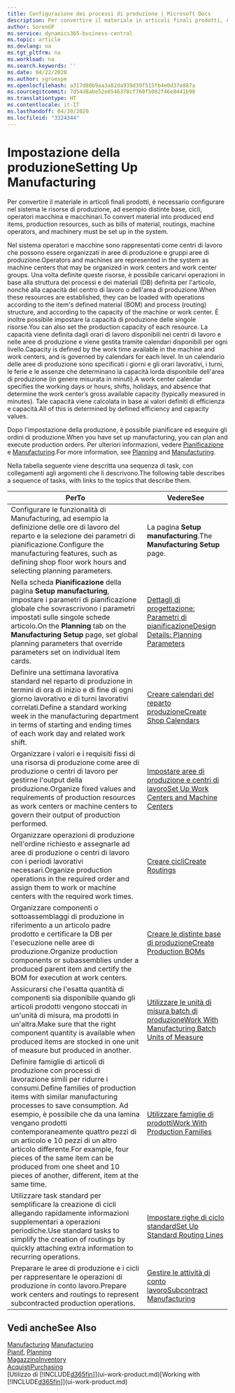 ```yaml
---
title: Configurazione dei processi di produzione | Microsoft Docs
description: Per convertire il materiale in articoli finali prodotti, è necessario configurare nel sistema le risorse di produzione, ad esempio distinte base, cicli, operatori macchina e macchinari.
author: SorenGP
ms.service: dynamics365-business-central
ms.topic: article
ms.devlang: na
ms.tgt_pltfrm: na
ms.workload: na
ms.search.keywords: ''
ms.date: 04/22/2020
ms.author: sgroespe
ms.openlocfilehash: a317d80b9aa3a82da939d39f515fb4e0d37e887a
ms.sourcegitcommit: 7d54d8abe52e0546378cf760f5082f46e8441b90
ms.translationtype: HT
ms.contentlocale: it-IT
ms.lasthandoff: 04/30/2020
ms.locfileid: "3324344"
---
```

# <a name="setting-up-manufacturing"></a><span data-ttu-id="013bf-103">Impostazione della produzione</span><span class="sxs-lookup"><span data-stu-id="013bf-103">Setting Up Manufacturing</span></span>
<span data-ttu-id="013bf-104">Per convertire il materiale in articoli finali prodotti, è necessario configurare nel sistema le risorse di produzione, ad esempio distinte base, cicli, operatori macchina e macchinari.</span><span class="sxs-lookup"><span data-stu-id="013bf-104">To convert material into produced end items, production resources, such as bills of material, routings, machine operators, and machinery must be set up in the system.</span></span>

<span data-ttu-id="013bf-105">Nel sistema operatori e macchine sono rappresentati come centri di lavoro che possono essere organizzati in aree di produzione e gruppi aree di produzione.</span><span class="sxs-lookup"><span data-stu-id="013bf-105">Operators and machines are represented in the system as machine centers that may be organized in work centers and work center groups.</span></span> <span data-ttu-id="013bf-106">Una volta definite queste risorse, è possibile caricarvi operazioni in base alla struttura dei processi e dei materiali (DB) definita per l'articolo, nonché alla capacità del centro di lavoro o dell'area di produzione.</span><span class="sxs-lookup"><span data-stu-id="013bf-106">When these resources are established, they can be loaded with operations according to the item's defined material (BOM) and process (routing) structure, and according to the capacity of the machine or work center.</span></span> <span data-ttu-id="013bf-107">È inoltre possibile impostare la capacità di produzione delle singole risorse.</span><span class="sxs-lookup"><span data-stu-id="013bf-107">You can also set the production capacity of each resource.</span></span> <span data-ttu-id="013bf-108">La capacità viene definita dagli orari di lavoro disponibili nei centri di lavoro e nelle aree di produzione e viene gestita tramite calendari disponibili per ogni livello.</span><span class="sxs-lookup"><span data-stu-id="013bf-108">Capacity is defined by the work time available in the machine and work centers, and is governed by calendars for each level.</span></span> <span data-ttu-id="013bf-109">In un calendario delle aree di produzione sono specificati i giorni e gli orari lavorativi, i turni, le ferie e le assenze che determinano la capacità lorda disponibile dell'area di produzione (in genere misurata in minuti).</span><span class="sxs-lookup"><span data-stu-id="013bf-109">A work center calendar specifies the working days or hours, shifts, holidays, and absence that determine the work center’s gross available capacity (typically measured in minutes).</span></span> <span data-ttu-id="013bf-110">Tale capacità viene calcolata in base ai valori definiti di efficienza e capacità.</span><span class="sxs-lookup"><span data-stu-id="013bf-110">All of this is determined by defined efficiency and capacity values.</span></span>  

<span data-ttu-id="013bf-111">Dopo l'impostazione della produzione, è possibile pianificare ed eseguire gli ordini di produzione.</span><span class="sxs-lookup"><span data-stu-id="013bf-111">When you have set up manufacturing, you can plan and execute production orders.</span></span> <span data-ttu-id="013bf-112">Per ulteriori informazioni, vedere [Pianificazione](production-planning.md) e [Manufacturing](production-manage-manufacturing.md).</span><span class="sxs-lookup"><span data-stu-id="013bf-112">For more information, see [Planning](production-planning.md) and [Manufacturing](production-manage-manufacturing.md).</span></span>  



 <span data-ttu-id="013bf-113">Nella tabella seguente viene descritta una sequenza di task, con collegamenti agli argomenti che li descrivono.</span><span class="sxs-lookup"><span data-stu-id="013bf-113">The following table describes a sequence of tasks, with links to the topics that describe them.</span></span>   

|<span data-ttu-id="013bf-114">**Per**</span><span class="sxs-lookup"><span data-stu-id="013bf-114">**To**</span></span>|<span data-ttu-id="013bf-115">**Vedere**</span><span class="sxs-lookup"><span data-stu-id="013bf-115">**See**</span></span>|  
|------------|-------------|  
|<span data-ttu-id="013bf-116">Configurare le funzionalità di Manufacturing, ad esempio la definizione delle ore di lavoro del reparto e la selezione dei parametri di pianificazione.</span><span class="sxs-lookup"><span data-stu-id="013bf-116">Configure the manufacturing features, such as defining shop floor work hours and selecting planning parameters.</span></span>|<span data-ttu-id="013bf-117">La pagina **Setup manufacturing**.</span><span class="sxs-lookup"><span data-stu-id="013bf-117">The **Manufacturing Setup** page.</span></span>|
|<span data-ttu-id="013bf-118">Nella scheda **Pianificazione** della pagina **Setup manufacturing**, impostare i parametri di pianificazione globale che sovrascrivono i parametri impostati sulle singole schede articolo.</span><span class="sxs-lookup"><span data-stu-id="013bf-118">On the **Planning** tab on the **Manufacturing Setup** page, set global planning parameters that override parameters set on individual item cards.</span></span>|[<span data-ttu-id="013bf-119">Dettagli di progettazione: Parametri di pianificazione</span><span class="sxs-lookup"><span data-stu-id="013bf-119">Design Details: Planning Parameters</span></span>](design-details-planning-parameters.md)|
|<span data-ttu-id="013bf-120">Definire una settimana lavorativa standard nel reparto di produzione in termini di ora di inizio e di fine di ogni giorno lavorativo e di turni lavorativi correlati.</span><span class="sxs-lookup"><span data-stu-id="013bf-120">Define a standard working week in the manufacturing department in terms of starting and ending times of each work day and related work shift.</span></span>|[<span data-ttu-id="013bf-121">Creare calendari del reparto produzione</span><span class="sxs-lookup"><span data-stu-id="013bf-121">Create Shop Calendars</span></span>](production-how-to-create-work-center-calendars.md)|  
|<span data-ttu-id="013bf-122">Organizzare i valori e i requisiti fissi di una risorsa di produzione come aree di produzione o centri di lavoro per gestirne l'output della produzione.</span><span class="sxs-lookup"><span data-stu-id="013bf-122">Organize fixed values and requirements of production resources as work centers or machine centers to govern their output of production performed.</span></span>|[<span data-ttu-id="013bf-123">Impostare aree di produzione e centri di lavoro</span><span class="sxs-lookup"><span data-stu-id="013bf-123">Set Up Work Centers and Machine Centers</span></span>](production-how-to-set-up-work-and-machine-centers.md)|
|<span data-ttu-id="013bf-124">Organizzare operazioni di produzione nell'ordine richiesto e assegnarle ad aree di produzione o centri di lavoro con i periodi lavorativi necessari.</span><span class="sxs-lookup"><span data-stu-id="013bf-124">Organize production operations in the required order and assign them to work or machine centers with the required work times.</span></span>|[<span data-ttu-id="013bf-125">Creare cicli</span><span class="sxs-lookup"><span data-stu-id="013bf-125">Create Routings</span></span>](production-how-to-create-routings.md)|
|<span data-ttu-id="013bf-126">Organizzare componenti o sottoassemblaggi di produzione in riferimento a un articolo padre prodotto e certificare la DB per l'esecuzione nelle aree di produzione.</span><span class="sxs-lookup"><span data-stu-id="013bf-126">Organize production components or subassemblies under a produced parent item and certify the BOM for execution at work centers.</span></span>|[<span data-ttu-id="013bf-127">Creare le distinte base di produzione</span><span class="sxs-lookup"><span data-stu-id="013bf-127">Create Production BOMs</span></span>](production-how-to-create-production-boms.md)|
|<span data-ttu-id="013bf-128">Assicurarsi che l'esatta quantità di componenti sia disponibile quando gli articoli prodotti vengono stoccati in un'unità di misura, ma prodotti in un'altra.</span><span class="sxs-lookup"><span data-stu-id="013bf-128">Make sure that the right component quantity is available when produced items are stocked in one unit of measure but produced in another.</span></span>|[<span data-ttu-id="013bf-129">Utilizzare le unità di misura batch di produzione</span><span class="sxs-lookup"><span data-stu-id="013bf-129">Work With Manufacturing Batch Units of Measure</span></span>](production-how-to-use-the-manufacturing-batch-unit-of-measure.md)|  
|<span data-ttu-id="013bf-130">Definire famiglie di articoli di produzione con processi di lavorazione simili per ridurre i consumi.</span><span class="sxs-lookup"><span data-stu-id="013bf-130">Define families of production items with similar manufacturing processes to save consumption.</span></span> <span data-ttu-id="013bf-131">Ad esempio, è possibile che da una lamina vengano prodotti contemporaneamente quattro pezzi di un articolo e 10 pezzi di un altro articolo differente.</span><span class="sxs-lookup"><span data-stu-id="013bf-131">For example, four pieces of the same item can be produced from one sheet and 10 pieces of another, different, item at the same time.</span></span>|[<span data-ttu-id="013bf-132">Utilizzare famiglie di prodotti</span><span class="sxs-lookup"><span data-stu-id="013bf-132">Work With Production Families</span></span>](production-how-work-family.md)|
|<span data-ttu-id="013bf-133">Utilizzare task standard per semplificare la creazione di cicli allegando rapidamente informazioni supplementari a operazioni periodiche.</span><span class="sxs-lookup"><span data-stu-id="013bf-133">Use standard tasks to simplify the creation of routings by quickly attaching extra information to recurring operations.</span></span>|[<span data-ttu-id="013bf-134">Impostare righe di ciclo standard</span><span class="sxs-lookup"><span data-stu-id="013bf-134">Set Up Standard Routing Lines</span></span>](production-how-set-up-standard-routing-lines.md)|  
|<span data-ttu-id="013bf-135">Preparare le aree di produzione e i cicli per rappresentare le operazioni di produzione in conto lavoro.</span><span class="sxs-lookup"><span data-stu-id="013bf-135">Prepare work centers and routings to represent subcontracted production operations.</span></span>|[<span data-ttu-id="013bf-136">Gestire le attività di conto lavoro</span><span class="sxs-lookup"><span data-stu-id="013bf-136">Subcontract Manufacturing</span></span>](production-how-to-subcontract-manufacturing.md)|  

## <a name="see-also"></a><span data-ttu-id="013bf-137">Vedi anche</span><span class="sxs-lookup"><span data-stu-id="013bf-137">See Also</span></span>
<span data-ttu-id="013bf-138">[Manufacturing](production-manage-manufacturing.md)  </span><span class="sxs-lookup"><span data-stu-id="013bf-138">[Manufacturing](production-manage-manufacturing.md)  </span></span>  
<span data-ttu-id="013bf-139">[Pianif.](production-planning.md) </span><span class="sxs-lookup"><span data-stu-id="013bf-139">[Planning](production-planning.md) </span></span>  
[<span data-ttu-id="013bf-140">Magazzino</span><span class="sxs-lookup"><span data-stu-id="013bf-140">Inventory</span></span>](inventory-manage-inventory.md)  
[<span data-ttu-id="013bf-141">Acquisti</span><span class="sxs-lookup"><span data-stu-id="013bf-141">Purchasing</span></span>](purchasing-manage-purchasing.md)  
<span data-ttu-id="013bf-142">[Utilizzo di [!INCLUDE[d365fin](includes/d365fin_md.md)]](ui-work-product.md)</span><span class="sxs-lookup"><span data-stu-id="013bf-142">[Working with [!INCLUDE[d365fin](includes/d365fin_md.md)]](ui-work-product.md)</span></span>
